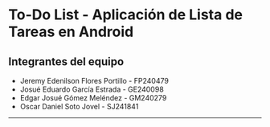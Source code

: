 # To-Do List - Aplicación de Lista de Tareas en Android

## Integrantes del equipo

- Jeremy Edenilson Flores Portillo - FP240479  
- Josué Eduardo García Estrada - GE240098  
- Edgar Josué Gómez Meléndez - GM240279  
- Oscar Daniel Soto Jovel - SJ241841  

---
